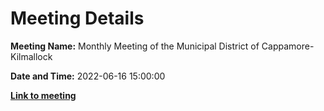 # Meeting Details

**Meeting Name:** Monthly Meeting of the Municipal District of Cappamore-Kilmallock

**Date and Time:** 2022-06-16 15:00:00

**<a href="https://www.limerick.ie/council/whats-on/monthly-meeting-municipal-district-cappamore-kilmallock-83" target="_blank">Link to meeting</a>**

